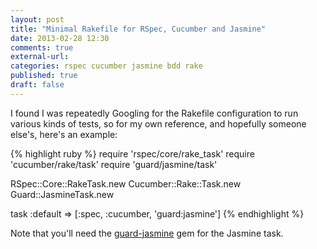 ```yaml
---
layout: post
title: "Minimal Rakefile for RSpec, Cucumber and Jasmine"
date: 2013-02-28 12:30
comments: true
external-url:
categories: rspec cucumber jasmine bdd rake
published: true
draft: false
---
```

I found I was repeatedly Googling for the Rakefile configuration to run various kinds of tests, so for my own reference, and hopefully someone else's, here's an example:

{% highlight ruby %}
require 'rspec/core/rake_task'
require 'cucumber/rake/task'
require 'guard/jasmine/task'

RSpec::Core::RakeTask.new
Cucumber::Rake::Task.new
Guard::JasmineTask.new

task :default => [:spec, :cucumber, 'guard:jasmine']
{% endhighlight %}

Note that you'll need the [guard-jasmine]("https://github.com/netzpirat/guard-jasmine") gem for the Jasmine task.
